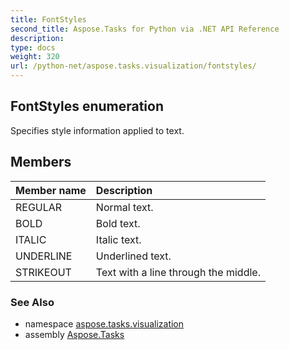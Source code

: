 ```yaml
---
title: FontStyles
second_title: Aspose.Tasks for Python via .NET API Reference
description: 
type: docs
weight: 320
url: /python-net/aspose.tasks.visualization/fontstyles/
---
```


## FontStyles enumeration

Specifies style information applied to text.

## Members
| Member name | Description |
| :- | :- |
|REGULAR|Normal text.|
|BOLD|Bold text.|
|ITALIC|Italic text.|
|UNDERLINE|Underlined text.|
|STRIKEOUT|Text with a line through the middle.|

### See Also

* namespace [aspose.tasks.visualization](/tasks/python-net/aspose.tasks.visualization/)
* assembly [Aspose.Tasks](/tasks/python-net/)

